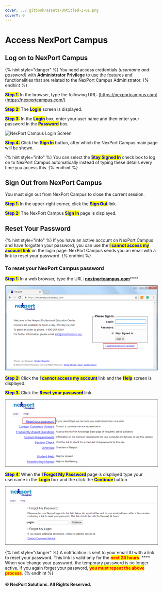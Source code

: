 ```yaml
---
cover: ../.gitbook/assets/Untitled-1-01.png
coverY: 0
---
```


# Access NexPort Campus

## Log on to NexPort Campus

{% hint style="danger" %}
You need access credentials _(username and password)_ with **Administrator Privilege** to use the features and functionalities that are related to the NexPort Campus Administrator.
{% endhint %}

<mark style="color:blue;">**Step 1:**</mark> <mark style="color:blue;"></mark><mark style="color:blue;"></mark> In the browser, type the following URL: [https://nexportcampus.com](https://nexportcampus.com/)

<mark style="color:blue;">**Step 2:**</mark> <mark style="color:blue;"></mark><mark style="color:blue;"></mark> The <mark style="color:blue;">**Login**</mark> screen is displayed.

<mark style="color:blue;">**Step 3:**</mark>  In the <mark style="color:blue;">**Login**</mark> box, enter your user name and then enter your password In the <mark style="color:blue;">**Password**</mark> box.

![NexPort Campus Login Screen](../.gitbook/assets/Login\_Screen\_550x304.png)

<mark style="color:blue;">**Step 4:**</mark>  Click the <mark style="color:blue;">**Sign In**</mark> button, after which the NexPort Campus main page will be shown.

{% hint style="info" %}
You can select the <mark style="color:blue;">**Stay Signed In**</mark> <mark style="color:blue;"></mark><mark style="color:blue;"></mark> check box to log on to NexPort Campus automatically instead of typing these details every time you access this.
{% endhint %}

## Sign Out from NexPort Campus <a href="#log2" id="log2"></a>

You must sign out from NexPort Campus to close the current session.

<mark style="color:blue;">**Step 1:**</mark> <mark style="color:blue;"></mark><mark style="color:blue;"></mark> In the upper-right corner, click the <mark style="color:blue;">**Sign Out**</mark> link.

<mark style="color:blue;">**Step 2:**</mark>  The NexPort Campus <mark style="color:blue;">**Sign In**</mark> page is displayed.

## Reset Your Password <a href="#reset" id="reset"></a>

{% hint style="info" %}
If you have an active account on NexPort Campus and have forgotten your password, you can use the <mark style="color:blue;">**I cannot access my account link**</mark> on the login page. NexPort Campus sends you an email with a link to reset your password.
{% endhint %}

### **To reset your NexPort Campus password**

<mark style="color:blue;">**Step 1:**</mark>  In a web browser, type the URL: [**nextportcampus.com**](https://nexportcampus.com)****

![The LOGIN screen is displayed](<../.gitbook/assets/image (3) (1) (1).png>)

<mark style="color:blue;">**Step 2:**</mark>  Click the <mark style="color:blue;">**I cannot access my account**</mark> link and the <mark style="color:blue;">**Help**</mark> screen is displayed.

<mark style="color:blue;">**Step 3:**</mark>  Click the <mark style="color:blue;">**Reset your password**</mark> link.

![NexPort Campus Help Page](<../.gitbook/assets/image (4) (1) (1).png>)

<mark style="color:blue;">**Step 4:**</mark>  When the <mark style="color:blue;">**I Forgot My Password**</mark> page is displayed type your username in the <mark style="color:blue;">**Login**</mark> box and the click the <mark style="color:blue;">**Continue**</mark> button.

![The "I Forgot My Password" page](<../.gitbook/assets/image (1) (1) (1).png>)

{% hint style="danger" %}
A notification is sent to your email ID with a link to reset your password. This link is valid only for the <mark style="color:red;">**next 24 hours**</mark>. **** When you change your password, the temporary password is no longer active. If you again forget your password, <mark style="color:red;">**you must repeat the above process**</mark>.
{% endhint %}

#### © NexPort Solutions. All Rights Reserved.
